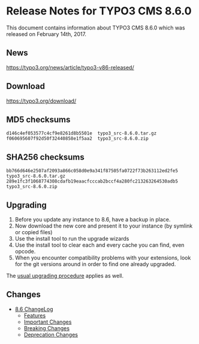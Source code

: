 Release Notes for TYPO3 CMS 8.6.0
=================================

This document contains information about TYPO3 CMS 8.6.0 which was
released on February 14th, 2017.

News
----

<https://typo3.org/news/article/typo3-v86-released/>

Download
--------

<https://typo3.org/download/>

MD5 checksums
-------------

    d146c4ef053577c4cf9e8261d8b5501e  typo3_src-8.6.0.tar.gz
    f060695607f92d50f32440858e1f5aa2  typo3_src-8.6.0.zip

SHA256 checksums
----------------

    bb766d646e2507af2093a866c058d0e9a341f87505fa0722f73b263112ed2fe5  typo3_src-8.6.0.tar.gz
    289e1fc3f1068774308cdafb19eaacfcccab2bccf4a280fc213263264530adb5  typo3_src-8.6.0.zip

Upgrading
---------

1.  Before you update any instance to 8.6, have a backup in place.
2.  Now download the new core and present it to your instance (by
    symlink or copied files)
3.  Use the install tool to run the upgrade wizards
4.  Use the install tool to clear each and every cache you can find,
    even opcode.
5.  When you encounter compatibility problems with your extensions, look
    for the git versions around in order to find one already upgraded.

The [usual upgrading
procedure](https://docs.typo3.org/typo3cms/InstallationGuide/) applies
as well.

Changes
-------

-   [8.6
    ChangeLog](https://docs.typo3.org/typo3cms/extensions/core/8-dev/Changelog/8.6/Index.html)
    -   [Features](https://docs.typo3.org/typo3cms/extensions/core/8-dev/Changelog/8.6/Index.html#features)
    -   [Important
        Changes](https://docs.typo3.org/typo3cms/extensions/core/8-dev/Changelog/8.6/Index.html#important)
    -   [Breaking
        Changes](https://docs.typo3.org/typo3cms/extensions/core/8-dev/Changelog/8.6/Index.html#breaking-changes)
    -   [Deprecation
        Changes](https://docs.typo3.org/typo3cms/extensions/core/8-dev/Changelog/8.6/Index.html#deprecation)


